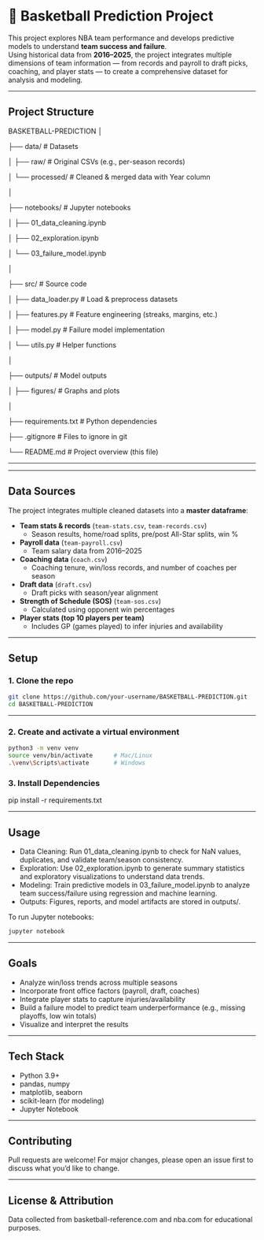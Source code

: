 # 🏀 Basketball Prediction Project  

This project explores NBA team performance and develops predictive models to understand **team success and failure**.  
Using historical data from **2016–2025**, the project integrates multiple dimensions of team information — from records and payroll to draft picks, coaching, and player stats — to create a comprehensive dataset for analysis and modeling.  

---

## Project Structure  

BASKETBALL-PREDICTION
│

├── data/ # Datasets

│ ├── raw/ # Original CSVs (e.g., per-season records)

│ └── processed/ # Cleaned & merged data with Year column

│

├── notebooks/ # Jupyter notebooks

│ ├── 01_data_cleaning.ipynb

│ ├── 02_exploration.ipynb

│ └── 03_failure_model.ipynb

│

├── src/ # Source code

│ ├── data_loader.py # Load & preprocess datasets

│ ├── features.py # Feature engineering (streaks, margins, etc.)

│ ├── model.py # Failure model implementation

│ └── utils.py # Helper functions

│

├── outputs/ # Model outputs

│ ├── figures/ # Graphs and plots

│

├── requirements.txt # Python dependencies

├── .gitignore # Files to ignore in git

└── README.md # Project overview (this file)

---


---

## Data Sources  

The project integrates multiple cleaned datasets into a **master dataframe**:  

- **Team stats & records** (`team-stats.csv`, `team-records.csv`)  
  - Season results, home/road splits, pre/post All-Star splits, win %  
- **Payroll data** (`team-payroll.csv`)  
  - Team salary data from 2016–2025  
- **Coaching data** (`coach.csv`)  
  - Coaching tenure, win/loss records, and number of coaches per season  
- **Draft data** (`draft.csv`)  
  - Draft picks with season/year alignment  
- **Strength of Schedule (SOS)** (`team-sos.csv`)  
  - Calculated using opponent win percentages  
- **Player stats (top 10 players per team)**  
  - Includes GP (games played) to infer injuries and availability  

---

## Setup  

### 1. Clone the repo
```bash
git clone https://github.com/your-username/BASKETBALL-PREDICTION.git
cd BASKETBALL-PREDICTION
```
---

### 2. Create and activate a virtual environment
```bash
python3 -m venv venv
source venv/bin/activate      # Mac/Linux
.\venv\Scripts\activate       # Windows
```

### 3. Install Dependencies
pip install -r requirements.txt

---

## Usage

- Data Cleaning: Run 01_data_cleaning.ipynb to check for NaN values, duplicates, and validate team/season consistency.
- Exploration: Use 02_exploration.ipynb to generate summary statistics and exploratory visualizations to understand data trends.
- Modeling: Train predictive models in 03_failure_model.ipynb to analyze team success/failure using regression and machine learning.
- Outputs: Figures, reports, and model artifacts are stored in outputs/.

To run Jupyter notebooks:
```bash
jupyter notebook
```

---

## Goals

- Analyze win/loss trends across multiple seasons
- Incorporate front office factors (payroll, draft, coaches)
- Integrate player stats to capture injuries/availability
- Build a failure model to predict team underperformance (e.g., missing playoffs, low win totals)
- Visualize and interpret the results

---

## Tech Stack

- Python 3.9+
- pandas, numpy
- matplotlib, seaborn
- scikit-learn (for modeling)
- Jupyter Notebook

---

## Contributing

Pull requests are welcome! For major changes, please open an issue first to discuss what you’d like to change.

---

## License & Attribution

Data collected from basketball-reference.com and nba.com for educational purposes.
